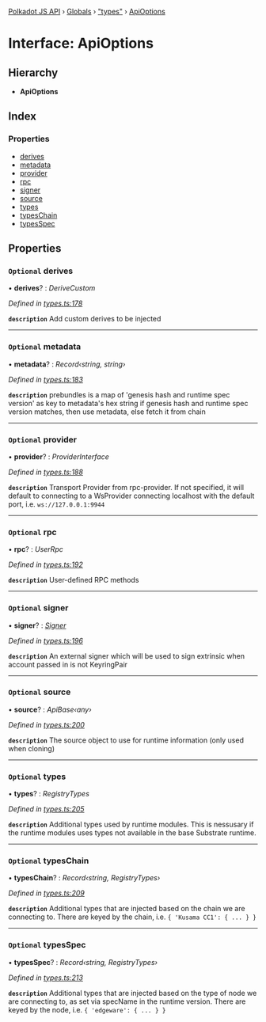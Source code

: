 [Polkadot JS API](../README.md) › [Globals](../globals.md) › ["types"](../modules/_types_.md) › [ApiOptions](_types_.apioptions.md)

# Interface: ApiOptions

## Hierarchy

* **ApiOptions**

## Index

### Properties

* [derives](_types_.apioptions.md#optional-derives)
* [metadata](_types_.apioptions.md#optional-metadata)
* [provider](_types_.apioptions.md#optional-provider)
* [rpc](_types_.apioptions.md#optional-rpc)
* [signer](_types_.apioptions.md#optional-signer)
* [source](_types_.apioptions.md#optional-source)
* [types](_types_.apioptions.md#optional-types)
* [typesChain](_types_.apioptions.md#optional-typeschain)
* [typesSpec](_types_.apioptions.md#optional-typesspec)

## Properties

### `Optional` derives

• **derives**? : *DeriveCustom*

*Defined in [types.ts:178](https://github.com/polkadot-js/api/blob/3bb719fcfc/packages/api/src/types.ts#L178)*

**`description`** Add custom derives to be injected

___

### `Optional` metadata

• **metadata**? : *Record‹string, string›*

*Defined in [types.ts:183](https://github.com/polkadot-js/api/blob/3bb719fcfc/packages/api/src/types.ts#L183)*

**`description`** prebundles is a map of 'genesis hash and runtime spec version' as key to metadata's hex string
if genesis hash and runtime spec version matches, then use metadata, else fetch it from chain

___

### `Optional` provider

• **provider**? : *ProviderInterface*

*Defined in [types.ts:188](https://github.com/polkadot-js/api/blob/3bb719fcfc/packages/api/src/types.ts#L188)*

**`description`** Transport Provider from rpc-provider. If not specified, it will default to
connecting to a WsProvider connecting localhost with the default port, i.e. `ws://127.0.0.1:9944`

___

### `Optional` rpc

• **rpc**? : *UserRpc*

*Defined in [types.ts:192](https://github.com/polkadot-js/api/blob/3bb719fcfc/packages/api/src/types.ts#L192)*

**`description`** User-defined RPC methods

___

### `Optional` signer

• **signer**? : *[Signer](_types_.signer.md)*

*Defined in [types.ts:196](https://github.com/polkadot-js/api/blob/3bb719fcfc/packages/api/src/types.ts#L196)*

**`description`** An external signer which will be used to sign extrinsic when account passed in is not KeyringPair

___

### `Optional` source

• **source**? : *ApiBase‹any›*

*Defined in [types.ts:200](https://github.com/polkadot-js/api/blob/3bb719fcfc/packages/api/src/types.ts#L200)*

**`description`** The source object to use for runtime information (only used when cloning)

___

### `Optional` types

• **types**? : *RegistryTypes*

*Defined in [types.ts:205](https://github.com/polkadot-js/api/blob/3bb719fcfc/packages/api/src/types.ts#L205)*

**`description`** Additional types used by runtime modules. This is nessusary if the runtime modules
uses types not available in the base Substrate runtime.

___

### `Optional` typesChain

• **typesChain**? : *Record‹string, RegistryTypes›*

*Defined in [types.ts:209](https://github.com/polkadot-js/api/blob/3bb719fcfc/packages/api/src/types.ts#L209)*

**`description`** Additional types that are injected based on the chain we are connecting to. There are keyed by the chain, i.e. `{ 'Kusama CC1': { ... } }`

___

### `Optional` typesSpec

• **typesSpec**? : *Record‹string, RegistryTypes›*

*Defined in [types.ts:213](https://github.com/polkadot-js/api/blob/3bb719fcfc/packages/api/src/types.ts#L213)*

**`description`** Additional types that are injected based on the type of node we are connecting to, as set via specName in the runtime version. There are keyed by the node, i.e. `{ 'edgeware': { ... } }`
